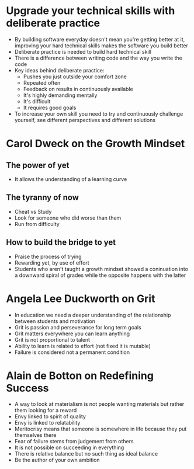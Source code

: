 # Upgrade your technical skills with deliberate practice

- By building software everyday doesn't mean you're getting better at it, improving your hard technical skills makes the software you build better
- Deliberate practice is needed to build hard technical skill
- There is a difference between writing code and the way you write the code
- Key ideas behind deliberate practice:
  - Pushes you just outside your comfort zone
  - Repeated often
  - Feedback on results in continuously available
  - It's highly demanding mentally
  - It's difficult
  - It requires good goals
- To increase your own skill you need to try and continuously challenge yourself, see different perspectives and different solutions

# Carol Dweck on the Growth Mindset

## The power of yet

- It allows the understanding of a learning curve

## The tyranny of now

- Cheat vs Study
- Look for someone who did worse than them
- Run from difficulty

## How to build the bridge to yet

- Praise the process of trying
- Rewarding yet, by use of effort
- Students who aren't taught a growth mindset showed a coninuation into a downward spiral of grades while the opposite happens with the latter

# Angela Lee Duckworth on Grit

- In education we need a deeper understanding of the relationship between students and motivation
- Grit is passion and perseverance for long term goals
- Grit matters everywhere you can learn anything 
- Grit is not proportional to talent
- Ability to learn is related to effort (not fixed it is mutable)
- Failure is considered not a permanent condition

# Alain de Botton on Redefining Success

- A way to look at materialism is not people wanting materials but rather them looking for a reward
- Envy linked to spirit of quality
- Envy is linked to relatability
- Meritocrisy means that someone is somewhere in life because they put themselves there
- Fear of failure stems from judgement from others
- It is not possible on succeeding in everything
- There is relative balance but no such thing as ideal balance
- Be the author of your own ambition